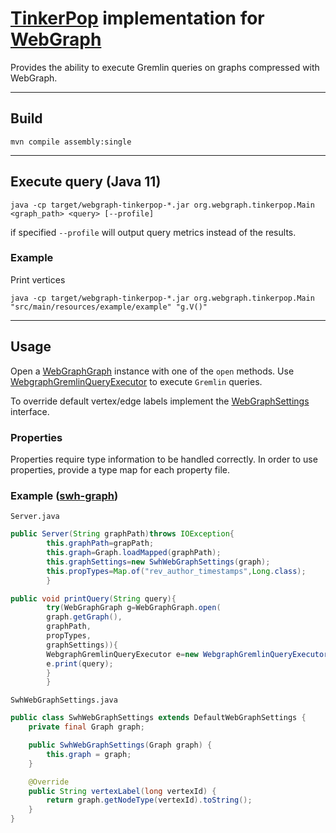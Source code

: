 # [TinkerPop](https://tinkerpop.apache.org/) implementation for [WebGraph](https://webgraph.di.unimi.it/)

Provides the ability to execute Gremlin queries on graphs compressed with WebGraph.
________

## Build

```shell
mvn compile assembly:single
```

________________

## Execute query (Java 11)

```shell
java -cp target/webgraph-tinkerpop-*.jar org.webgraph.tinkerpop.Main <graph_path> <query> [--profile]
```

if specified `--profile` will output query metrics instead of the results.

### Example

Print vertices

```shell
java -cp target/webgraph-tinkerpop-*.jar org.webgraph.tinkerpop.Main "src/main/resources/example/example" "g.V()" 
```

___

## Usage

Open
a [WebGraphGraph](https://github.com/andrey-star/webgraph-tinkerpop/blob/master/src/main/java/org/webgraph/tinkerpop/structure/WebGraphGraph.java)
instance with one of the `open` methods.
Use [WebgraphGremlinQueryExecutor](https://github.com/andrey-star/webgraph-tinkerpop/blob/master/src/main/java/org/webgraph/tinkerpop/WebgraphGremlinQueryExecutor.java)
to execute `Gremlin` queries.

To override default vertex/edge labels implement
the [WebGraphSettings](https://github.com/andrey-star/webgraph-tinkerpop/blob/master/src/main/java/org/webgraph/tinkerpop/structure/settings/WebGraphSettings.java)
interface.

### Properties

Properties require type information to be handled correctly. In order to use properties, provide a type map for each
property file.

### Example ([swh-graph](https://docs.softwareheritage.org/devel/swh-graph/))

`Server.java`

```java
public Server(String graphPath)throws IOException{
        this.graphPath=grapPath;
        this.graph=Graph.loadMapped(graphPath);
        this.graphSettings=new SwhWebGraphSettings(graph);
        this.propTypes=Map.of("rev_author_timestamps",Long.class);
        }

public void printQuery(String query){
        try(WebGraphGraph g=WebGraphGraph.open(
        graph.getGraph(),
        graphPath,
        propTypes,
        graphSettings)){
        WebgraphGremlinQueryExecutor e=new WebgraphGremlinQueryExecutor(g);
        e.print(query);
        }
        }
```

`SwhWebGraphSettings.java`

```java
public class SwhWebGraphSettings extends DefaultWebGraphSettings {
    private final Graph graph;

    public SwhWebGraphSettings(Graph graph) {
        this.graph = graph;
    }

    @Override
    public String vertexLabel(long vertexId) {
        return graph.getNodeType(vertexId).toString();
    }
}
```
